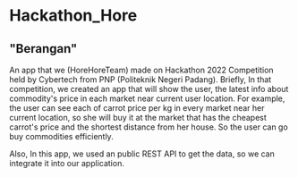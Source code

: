 # Hackathon_Hore

"Berangan"
--
An app that we (HoreHoreTeam) made on Hackathon 2022 Competition held by Cybertech from PNP (Politeknik Negeri Padang). Briefly, In that competition, we created an app that will show the user, the latest info about commodity's price in each market near current user location. For example, the user can see each of carrot price per kg in every market near her current location, so she will buy it at the market that has the cheapest carrot's price and the shortest distance from her house. So the user can go buy commodities efficiently.

Also, In this app, we used an public REST API to get the data, so we can integrate it into our application.

